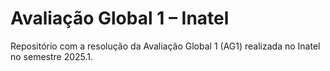 # Avaliação Global 1 – Inatel

Repositório com a resolução da Avaliação Global 1 (AG1) realizada no Inatel no semestre 2025.1.

